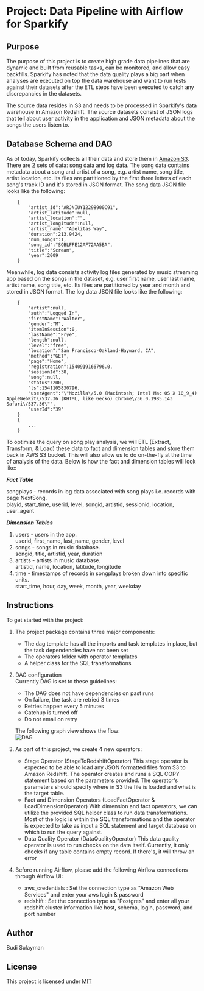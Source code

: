 # Project: Data Pipeline with Airflow for Sparkify


## Purpose
The purpose of this project is to create high grade data pipelines that are dynamic and built from reusable tasks, can be monitored, and allow easy backfills. Sparkify has noted that the data quality plays a big part when analyses are executed on top the data warehouse and want to run tests against their datasets after the ETL steps have been executed to catch any discrepancies in the datasets.

The source data resides in S3 and needs to be processed in Sparkify's data warehouse in Amazon Redshift. The source datasets consist of JSON logs that tell about user activity in the application and JSON metadata about the songs the users listen to.


## Database Schema and DAG
As of today, Sparkify collects all their data and store them in [Amazon S3](https://s3.console.aws.amazon.com/s3/buckets/udacity-dend). There are 2 sets of data: [song data](https://s3.console.aws.amazon.com/s3/buckets/udacity-dend/song_data) and [log data](https://s3.console.aws.amazon.com/s3/buckets/udacity-dend/log_data).  The song data contains metadata about a song and artist of a song, e.g. artist name, song title, artist location, etc. Its files are partitioned by the first three letters of each song's track ID and it's stored in JSON format. The song data JSON file looks like the following:

```
    {
        "artist_id":"ARJNIUY12298900C91",
        "artist_latitude":null,
        "artist_location":"",
        "artist_longitude":null,
        "artist_name":"Adelitas Way",
        "duration":213.9424,
        "num_songs":1,
        "song_id":"SOBLFFE12AF72AA5BA",
        "title":"Scream",
        "year":2009
    }
```

Meanwhile, log data consists activity log files generated by music streaming app based on the songs in the dataset, e.g. user first name, user last name, artist name, song title, etc. Its files are partitioned by year and month and stored in JSON format. The log data JSON file looks like the following:

```
    {
        "artist":null,
        "auth":"Logged In",
        "firstName":"Walter",
        "gender":"M",
        "itemInSession":0,
        "lastName":"Frye",
        "length":null,
        "level":"free",
        "location":"San Francisco-Oakland-Hayward, CA",
        "method":"GET",
        "page":"Home",
        "registration":1540919166796.0,
        "sessionId":38,
        "song":null,
        "status":200,
        "ts":1541105830796,
        "userAgent":"\"Mozilla\/5.0 (Macintosh; Intel Mac OS X 10_9_4) AppleWebKit\/537.36 (KHTML, like Gecko) Chrome\/36.0.1985.143 Safari\/537.36\"",
        "userId":"39"
    }
    {
        ...
    }
```

To optimize the query on song play analysis, we will ETL (Extract, Transform, & Load) these data to fact and dimension tables and store them back in AWS S3 bucket. This will also allow us to do on-the-fly at the time of analysis of the data. Below is how the fact and dimension tables will look like:

***Fact Table***

songplays - records in log data associated with song plays i.e. records with page NextSong.<br>
playid, start_time, userid, level, songid, artistid, sessionid, location, user_agent

***Dimension Tables***
1. users - users in the app.<br>
   userid, first_name, last_name, gender, level
2. songs - songs in music database.<br>
   songid, title, artistid, year, duration
3. artists - artists in music database.<br>
   artistid, name, location, latitude, longitude 
4. time - timestamps of records in songplays broken down into specific units.<br>
   start_time, hour, day, week, month, year, weekday


## Instructions
To get started with the project:
1. The project package contains three major components:<br>

	- The dag template has all the imports and task templates in place, but the task dependencies have not been set
	- The operators folder with operator templates
	- A helper class for the SQL transformations
    
2. DAG configuration <br>
	Currently DAG is set to these guidelines:<br>

	- The DAG does not have dependencies on past runs
	- On failure, the task are retried 3 times
	- Retries happen every 5 minutes
	- Catchup is turned off
	- Do not email on retry
    
    The following graph view shows the flow: <br>
    ![DAG](DAG.png)
    
3. As part of this project, we create 4 new operators:<br>
	- Stage Operator (StageToRedshiftOperator)
    	This stage operator is expected to be able to load any JSON formatted files from S3 to Amazon Redshift. The operator creates and runs a SQL COPY statement based on the parameters provided. The operator's parameters should specify where in S3 the file is loaded and what is the target table.
	- Fact and Dimension Operators (LoadFactOperator & LoadDimensionOperator)
    	With dimension and fact operators, we can utilize the provided SQL helper class to run data transformations. Most of the logic is within the SQL transformations and the operator is expected to take as input a SQL statement and target database on which to run the query against.
    - Data Quality Operator (DataQualityOperator)
    	This data quality operator is used to run checks on the data itself. Currently, it only checks if any table contains empty record. If there's, it will throw an error
    	
4. Before running Airflow, please add the following Airflow connections through Airflow UI:<br>
	- aws_credentials : Set the connection type as "Amazon Web Services" and enter your aws login & password
	- redshift        : Set the connection type as "Postgres" and enter all your redshift cluster information like host, schema, login, password, and port number


## Author
Budi Sulayman


## License
This project is licensed under [MIT](https://choosealicense.com/licenses/mit/)
